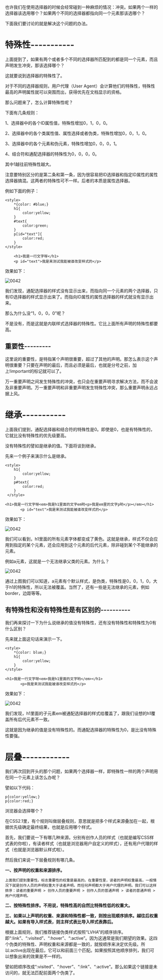 也许我们在使用选择器的时候会经常碰到一种麻烦的情况：冲突。如果两个一样的选择器该选用哪个？如果两个不同的选择器都指向同一个元素那该选哪个？

下面我们要讨论的就是解决这个问题的办法。

# 特殊性-----------

上面提到了，如果有两个或者多个不同的选择器所匹配到的都是同一个元素，而且声明发生冲突，那该选择哪个？

这就要说到选择器的特殊性了。

对于不同的选择器规则，用户代理（User Agent）会计算他们的特殊性，特殊性最高的声明属性就可以突围而出，获得优先在文档显示的资格。

那么问题来了，怎么计算特殊性呢？

下面有几条规则：

1、选择器中的各个ID属性值，特殊性增加0，1，0，0。

2、选择器中的各个类属性值、属性选择或者伪类，特殊性增加0，0，1，0。

3、选择器中的各个元素和伪元素，特殊性增加0，0，0，1。

4、结合符和通配选择器的特殊性为0，0，0，0。

其中1越往前特殊性越大。

注意要特别区分的是第二条和第一条，因为很容易把ID选择器和指定ID属性的属性选择器搞混。这两者的特殊性可不一样。后者的本质是属性选择器。

例如下面的例子：

```
<style>
    *{color: #blue;}
    h1{
        color:yellow;
    }
    #text{
        color:green;
    }
    p[id="text"]{
        color:red;
    }
</style>

    <h1>我是一行文字呀</h1>
    <p id="text">我是来测试我能被谁改变样式的</p>

```

效果如下：

![0042](/screenshots/0043.jpg)

我们发现，通配选择器的样式没有显示出来，而指向同一个元素的两个选择器，只有ID选择器的样式显示出来了。而指向ID属性的属性选择器的样式就没有显示出来。

那么为什么没“1，0，0，0”呢？

不是没有，而是这就是内联样式选择器的特殊性。它比上面所有声明的特殊性都要高。

## 重要性---------
这里说的重要性，是特指某个声明很重要，超过了其他的声明。那怎么表示这个声明很重要？只要在声明的最后，而且必须是最后，也就是分号之前，加上!important的标记就可以了。

万一重要声明之间发生特殊性的冲突，也只会在重要声明寻求解决方法，而不会波及非重要声明。万一重要声明和非重要声明发生特殊性冲突，那么重要声明永远占据上风。



# 继承-----------

上面我们提到，通配选择器和结合符的特殊性是0。即使是0，也是有特殊性的，它就比没有特殊性的优先级要高。

没有特殊性的譬如是继承的值。下面将谈到继承。

先来一个例子来演示什么是继承。

```
<style>
    h1{
        color:yellow;
    }
    p#text{
        color:red;
    }
 </style>

<h1>我是一行文字呀<em>我是h1里面的文字em哟<p>我是em里的文字p哟</p></em></h1>
       <p id="text">我是来测试我能被谁改变样式的</p>
```

效果如下：

![0042](/screenshots/0044.jpg)

我们可以看到，h1里面的所有元素字体都变成了黄色。这就是继承，样式不仅会应用到指定的某个元素，还会应用到这个元素的后代元素，除非碰到某个不能继承的元素。

例如a元素，这就是一个无法继承父类的元素。为什么？

![0042](/screenshots/0045.jpg)

通过上图我们可以知道，a元素有个默认样式，是伪类，特殊性是0，0，1，0，大于h1的特殊性，所以无法被覆盖。当然了，还有一些是无法继承的元素，例如border，边距等等。

## 有特殊性和没有特殊性是有区别的----------

我们再来探讨一下为什么说继承的值没有特殊性，还有没有特殊性和特殊性为0有什么区别？

先来就上面这句话来演示一下。

```
<style>
    *{color: blue;}
    h1{
        color:yellow;
    }
</style>

<h1>我是一行文字呀<em>我是h1里面的文字哟</em></h1>
       <p>我是来测试我能被谁改变样式的</p>
```

效果如下：

![0042](/screenshots/0046.jpg)

我们发现，h1里面的子元素em被通配选择器的样式给覆盖了，跟我们设想的h1覆盖所有后代元素不一致。

这就是因为继承的值是没有特殊性的。而通配选择器的特殊性为0，是比没有特殊性要强。


# 层叠------------

我们再次回到开头的那个问题，如果两个选择器一样，即特殊性一样的两个声明用在同一个元素上该怎么办呢？

譬如以下代码：

```
p{color:yellow;}
p{color:red;}
```

浏览器会选择哪个？

在CSS2.1里，有个规则叫做层叠规则，意思就是把多个样式来源叠加在一起，根据优先级确定最终结果，也就是应用哪个样式。

首先，我们要说一下有哪几种来源。分别有创作人员的样式（也就是编写CSS样式表的你啦），有读者样式（也就是浏览器用户自定义的样式），还有用户代理的样式（也就是浏览器默认样式啦）。

然后我们来说一下层叠规则有哪几条。

**一、按声明的权重和来源排序。**
```
上面我们提到重要性。标志重要性的权重是最高的。在重要性里，读者的声明权重最高，一般情况下就是创作人员的声明权重大于读者声明。而任何声明都大于用户代理的声明。我们可以这样排序：读者的重要声明 > 创作人员的重要声明 > 创作人员的普通声明 > 读者的普通声明 > 用户代理声明。
```
**二、按特殊性排序。不用说，特殊性高的自然比特殊性低的权重大。**

**三、如果以上声明的权重、来源和特殊性都一致，则按出现顺序排序。越往后权重越大。如果有导入样式表，则主样式表比导入样式表靠后。**


根据上面规则，我们推荐链接伪类样式按照“LVHA”的顺序排序。即“:link”、“:visited”、“:hover”、“:active”。因为这通常是我们期望的效果。这四个伪类的特殊性、声明权重和来源都是一致的，就按顺序来决定优先级。所以:active出现在最后，它可以和前面三个匹配。如果按照其他顺序排列，我们可以想象出来的效果是不一样的。


譬如把顺序改成“:visited”、“:hover”、“:link”、“:active”。那么如果这个链接是未访问的，就无法匹配前面两个伪类了。
```
